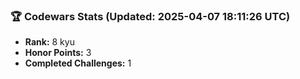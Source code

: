 ### 🏆 Codewars Stats (Updated: 2025-04-07 18:11:26 UTC)

- **Rank:** 8 kyu
- **Honor Points:** 3
- **Completed Challenges:** 1
